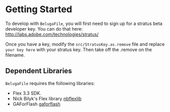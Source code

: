 # Getting Started #

To develop with `BelugaFile`, you will first need to sign up for a stratus beta developer key.  You can do that here: http://labs.adobe.com/technologies/stratus/

Once you have a key, modify the `src/StratusKey.as.remove` file and replace `your key here` with your stratus key.  Then take off the .remove on the filename.

## Dependent Libraries ##

`BelugaFile` requires the following libraries:
  * Flex 3.3 SDK.
  * Nick Bilyk's Flex library [nbflexlib](http://code.google.com/p/nbflexlib/)
  * GAForFlash [gaforflash](http://code.google.com/p/gaforflash/)
